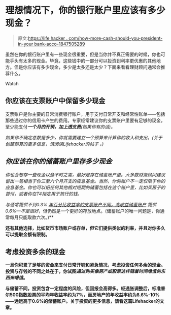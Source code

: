 # 理想情况下，你的银行账户里应该有多少现金？

> 原文:[https://life hacker . com/how-more-cash-should-you-president-in-your bank-acco-1847505289](https://lifehacker.com/how-much-cash-should-you-ideally-keep-in-your-bank-acco-1847505289)

虽然在你的银行账户里有一些现金很重要，但是当你并不真正需要的时候，你也可能手头有太多的现金。毕竟，这些钱中的一部分可以投资到利率更优惠的其他地方。但是你应该有多少现金，多少是太多还是太少？下面来看看理财顾问通常会推荐什么。

Watch

## 你应该在支票账户中保留多少现金

支票账户是你主要的日常消费银行账户，用于支付日常开支和经常性账单——包括那些通过你的信用卡产生的费用。专家经常建议你的支票账户里要有足够的现金，至少能支付***一个月的开销，加上透支费**(如果你有的话)。*

*如果你不确定总数是多少，你就需要建立一个预算来计算你的收入和支出。(关于创建预算的更多信息，请阅读Lifehacker的帖子 。)* 

## *你应该在你的储蓄账户里存多少现金*

*你也会想存一些现金以备不时之需，最好是存在储蓄账户里。大多数财务顾问建议留出一笔相当于你三至六个月开支的应急基金。当然，你的账户不一定仅限于你的应急基金。你也可以把任何其他相对短期的储蓄包括在这个账户里，比如买房子的首付，或者你在T4指定用于旅行的钱。*

*与通常提供不到0.3% [年百分比收益率](https://www.investopedia.com/terms/a/apy.asp)[的支票账户不同，高收益储蓄账户](https://www.investopedia.com/articles/pf/09/high-yield-savings-account.asp) 提供0.6%—不是很好*，但仍然是一个更好的存放地点。(储蓄账户的唯一问题是，你通常每月只能取款六次。)**

**还有其他选择，比如货币市场账户或存单，但它们提供类似的利率，并且对你多久可以提取金额有限制。**

## ****考虑投资多余的现金****

**一旦你积累了足够的资金来支付日常开销和紧急情况，考虑投资任何多余的现金。投资与存钱的不同之处在于，你试图*通过购买像房产或股票这样随着时间增值的东西来增值*。** 

**与储蓄不同，投资包含一定程度的风险，但回报会高得多。经通胀调整后，标准普尔500指数股票的平均年收益率约为7%，而房地产的年收益率约为8.6%-10%——远远高于0.6%的储蓄账户。关于投资的更多信息，请看这篇Lifehacker的文章。**